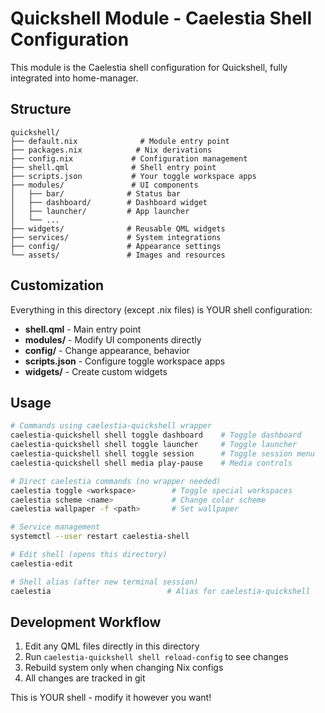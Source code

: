 # Quickshell Module - Caelestia Shell Configuration

This module is the Caelestia shell configuration for Quickshell, fully integrated into home-manager.

## Structure

```
quickshell/
├── default.nix              # Module entry point
├── packages.nix            # Nix derivations
├── config.nix             # Configuration management
├── shell.qml              # Shell entry point
├── scripts.json           # Your toggle workspace apps
├── modules/               # UI components
│   ├── bar/              # Status bar
│   ├── dashboard/        # Dashboard widget
│   ├── launcher/         # App launcher
│   └── ...
├── widgets/              # Reusable QML widgets  
├── services/             # System integrations
├── config/               # Appearance settings
└── assets/               # Images and resources
```

## Customization

Everything in this directory (except .nix files) is YOUR shell configuration:

- **shell.qml** - Main entry point
- **modules/** - Modify UI components directly
- **config/** - Change appearance, behavior
- **scripts.json** - Configure toggle workspace apps
- **widgets/** - Create custom widgets

## Usage

```bash
# Commands using caelestia-quickshell wrapper
caelestia-quickshell shell toggle dashboard    # Toggle dashboard
caelestia-quickshell shell toggle launcher     # Toggle launcher  
caelestia-quickshell shell toggle session      # Toggle session menu
caelestia-quickshell shell media play-pause    # Media controls

# Direct caelestia commands (no wrapper needed)
caelestia toggle <workspace>        # Toggle special workspaces
caelestia scheme <name>             # Change color scheme
caelestia wallpaper -f <path>       # Set wallpaper

# Service management
systemctl --user restart caelestia-shell

# Edit shell (opens this directory)
caelestia-edit

# Shell alias (after new terminal session)
caelestia                          # Alias for caelestia-quickshell
```

## Development Workflow

1. Edit any QML files directly in this directory
2. Run `caelestia-quickshell shell reload-config` to see changes
3. Rebuild system only when changing Nix configs
4. All changes are tracked in git

This is YOUR shell - modify it however you want!